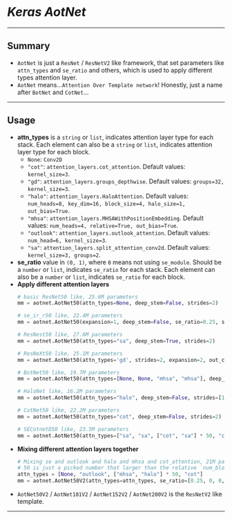 # ___Keras AotNet___
***

## Summary
  - `AotNet` is just a `ResNet` / `ResNetV2` like framework, that set parameters like `attn_types` and `se_ratio` and others, which is used to apply different types attention layer.
  - `AotNet` means...`Attention Over Template network`! Honestly, just a name after `BotNet` and `CotNet`...
***

## Usage
  - **attn_types** is a `string` or `list`, indicates attention layer type for each stack. Each element can also be a `string` or `list`, indicates attention layer type for each block.
    - `None`: `Conv2D`
    - `"cot"`: `attention_layers.cot_attention`. Default values: `kernel_size=3`.
    - `"gd"`: `attention_layers.groups_depthwise`. Default values: `groups=32, kernel_size=3`.
    - `"halo"`: `attention_layers.HaloAttention`. Default values: `num_heads=8, key_dim=16, block_size=4, halo_size=1, out_bias=True`.
    - `"mhsa"`: `attention_layers.MHSAWithPositionEmbedding`. Default values: `num_heads=4, relative=True, out_bias=True`.
    - `"outlook"`: `attention_layers.outlook_attention`. Default values: `num_head=6, kernel_size=3`.
    - `"sa"`: `attention_layers.split_attention_conv2d`. Default values: `kernel_size=3, groups=2`.
  - **se_ratio** value in `(0, 1)`, where `0` means not using `se_module`. Should be a `number` or `list`, indicates `se_ratio` for each stack. Each element can also be a `number` or `list`, indicates `se_ratio` for each block.
  - **Apply different attention layers**
    ```py
    # basic ResNet50 like, 25.6M parameters
    mm = aotnet.AotNet50(attn_types=None, deep_stem=False, strides=2)

    # se_ir_r50 like, 22.4M parameters
    mm = aotnet.AotNet50(expansion=1, deep_stem=False, se_ratio=0.25, stem_downsample=False, strides=2)

    # ResNest50 like, 27.6M parameters
    mm = aotnet.AotNet50(attn_types="sa", deep_stem=True, strides=2)

    # ResNeXt50 like, 25.1M parameters
    mm = aotnet.AotNet50(attn_types='gd', strides=2, expansion=2, out_channels=[64 * 2, 128 * 2, 256 * 2, 512 * 2])

    # BotNet50 like, 19.7M parameters
    mm = aotnet.AotNet50(attn_types=[None, None, "mhsa", "mhsa"], deep_stem=False, strides=1)

    # HaloNet like, 16.2M parameters
    mm = aotnet.AotNet50(attn_types="halo", deep_stem=False, strides=[1, 1, 1, 1])

    # CotNet50 like, 22.2M parameters
    mm = aotnet.AotNet50(attn_types="cot", deep_stem=False, strides=2)

    # SECotnetD50 like, 23.5M parameters
    mm = aotnet.AotNet50(attn_types=["sa", "sa", ["cot", "sa"] * 50, "cot"], deep_stem=True, strides=2)
    ```
  - **Mixing different attention layers together**
    ```py
    # Mixing se and outlook and halo and mhsa and cot_attention, 21M parameters
    # 50 is just a picked number that larger than the relative `num_block`
    attn_types = [None, "outlook", ["mhsa", "halo"] * 50, "cot"]
    mm = aotnet.AotNet50V2(attn_types=attn_types, se_ratio=[0.25, 0, 0, 0], deep_stem=True, strides=1)
    ```
  - `AotNet50V2` / `AotNet101V2` / `AotNet152V2` / `AotNet200V2` is the `ResNetV2` like template.
***
